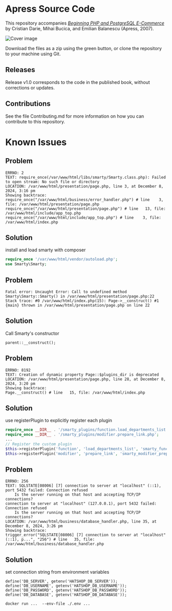 # Apress Source Code

This repository accompanies [*Beginning PHP and PostgreSQL E-Commerce*](http://www.apress.com/9781590596487) by Cristian Darie, Mihai Bucica, and Emilian Balanescu (Apress, 2007).

![Cover image](9781590596487.jpg)

Download the files as a zip using the green button, or clone the repository to your machine using Git.

## Releases

Release v1.0 corresponds to the code in the published book, without corrections or updates.

## Contributions

See the file Contributing.md for more information on how you can contribute to this repository.


# Known Issues

## Problem
```
ERRNO: 2
TEXT: require_once(/var/www/html/libs/smarty/Smarty.class.php): Failed to open stream: No such file or directory
LOCATION: /var/www/html/presentation/page.php, line 3, at December 8, 2024, 3:16 pm
Showing backtrace:
require_once("/var/www/html/business/error_handler.php") # line    3, file: /var/www/html/presentation/page.php
require_once("/var/www/html/presentation/page.php") # line   13, file: /var/www/html/include/app_top.php
require_once("/var/www/html/include/app_top.php") # line    3, file: /var/www/html/index.php

```

## Solution
install and load smarty with composer
```php
require_once '/var/www/html/vendor/autoload.php';
use Smarty\Smarty;
```

## Problem
```
Fatal error: Uncaught Error: Call to undefined method Smarty\Smarty::Smarty() in /var/www/html/presentation/page.php:22 Stack trace: #0 /var/www/html/index.php(15): Page->__construct() #1 {main} thrown in /var/www/html/presentation/page.php on line 22
```

## Solution

Call Smarty's constructor
```
parent::__construct();
```

## Problem

```
ERRNO: 8192
TEXT: Creation of dynamic property Page::$plugins_dir is deprecated
LOCATION: /var/www/html/presentation/page.php, line 28, at December 8, 2024, 3:20 pm
Showing backtrace:
Page.__construct() # line   15, file: /var/www/html/index.php
```

## Solution
use registerPlugin to explicitly register each plugin
```php
require_once __DIR__ . '/smarty_plugins/function.load_departments_list.php';
require_once __DIR__ . '/smarty_plugins/modifier.prepare_link.php';
...
// Register the custom plugin
$this->registerPlugin('function', 'load_departments_list', 'smarty_function_load_departments_list');
$this->registerPlugin('modifier', 'prepare_link', 'smarty_modifier_prepare_link');
```

## Problem

```
ERRNO: 256
TEXT: SQLSTATE[08006] [7] connection to server at "localhost" (::1), port 5432 failed: Connection refused
	Is the server running on that host and accepting TCP/IP connections?
connection to server at "localhost" (127.0.0.1), port 5432 failed: Connection refused
	Is the server running on that host and accepting TCP/IP connections?
LOCATION: /var/www/html/business/database_handler.php, line 35, at December 8, 2024, 3:26 pm
Showing backtrace:
trigger_error("SQLSTATE[08006] [7] connection to server at "localhost" (::1), p...", "256") # line   35, file: /var/www/html/business/database_handler.php
```

## Solution
set connection string from environment variables
```
define('DB_SERVER', getenv('HATSHOP_DB_SERVER'));
define('DB_USERNAME', getenv('HATSHOP_DB_USERNAME'));
define('DB_PASSWORD', getenv('HATSHOP_DB_PASSWORD'));
define('DB_DATABASE', getenv('HATSHOP_DB_DATABASE'));
```

```
docker run ...  --env-file ./.env ...
```